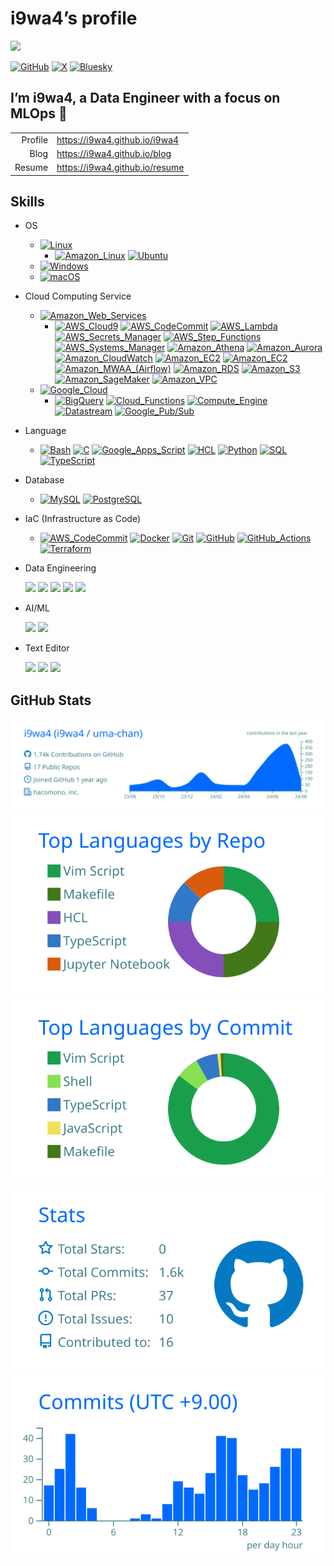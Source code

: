 # i9wa4’s profile


<!--
**i9wa4/i9wa4** is a ✨ _special_ ✨ repository because its `README.md` (this file) appears on your GitHub profile.
&#10;Here are some ideas to get you started:
&#10;- 🔭 I'm currently working on ...
- 🌱 I'm currently learning ...
- 👯 I'm looking to collaborate on ...
- 🤔 I'm looking for help with ...
- 💬 Ask me about ...
- 📫 How to reach me: ...
- 😄 Pronouns: ...
- ⚡ Fun fact: ...
-->

<div align="left">

<a href="https://github.com/antonkomarev/github-profile-views-counter">
<img src="https://komarev.com/ghpvc/?username=i9wa4&label=GitHub_Profile_Views"/>
</a>

</div>

[![GitHub](https://img.shields.io/badge/GitHub-i9wa4-181717.svg?logo=github&style=plastic)](https://github.com/i9wa4)
[![X](https://img.shields.io/badge/X-i9wa4__-808080.svg?logo=x&style=plastic)](https://x.com/i9wa4_)
[![Bluesky](https://img.shields.io/badge/Bluesky-i9wa4_-0285FF.svg?logo=bluesky&style=plastic)](https://bsky.app/profile/i9wa4.bsky.social)

## I’m i9wa4, a Data Engineer with a focus on MLOps 👋

|         |                                  |
|--------:|:---------------------------------|
| Profile | <https://i9wa4.github.io/i9wa4>  |
|    Blog | <https://i9wa4.github.io/blog>   |
|  Resume | <https://i9wa4.github.io/resume> |

## Skills

<!-- https://github.com/tandpfun/skill-icons -->
<!-- https://tech-blog.s-yoshiki.com/entry/150/ -->
<!-- https://simpleicons.org/ -->

- OS
  - [![Linux](https://img.shields.io/badge/Linux--FCC624.svg?logo=linux&style=plastic)](https://shields.io/)
    - [![Amazon_Linux](https://img.shields.io/badge/Amazon_Linux--808080.svg?style=plastic)](https://shields.io/)
      [![Ubuntu](https://img.shields.io/badge/Ubuntu--E95420.svg?logo=ubuntu&style=plastic)](https://shields.io/)
  - [![Windows](https://img.shields.io/badge/Windows--00A4EF.svg?style=plastic)](https://shields.io/)
  - [![macOS](https://img.shields.io/badge/macOS--999999.svg?logo=apple&style=plastic)](https://shields.io/)
- Cloud Computing Service
  - [![Amazon_Web_Services](https://img.shields.io/badge/Amazon_Web_Services--232F3E.svg?logo=amazonwebservices&style=plastic)](https://shields.io/)
    - [![AWS_Cloud9](https://img.shields.io/badge/AWS_Cloud9--808080.svg?style=plastic)](https://shields.io/)
      [![AWS_CodeCommit](https://img.shields.io/badge/AWS_CodeCommit--808080.svg?style=plastic)](https://shields.io/)
      [![AWS_Lambda](https://img.shields.io/badge/AWS_Lambda--FF9900.svg?logo=awslambda&style=plastic)](https://shields.io/)
      [![AWS_Secrets_Manager](https://img.shields.io/badge/AWS_Secrets_Manager--DD344C.svg?logo=awssecretsmanager&style=plastic)](https://shields.io/)
      [![AWS_Step_Functions](https://img.shields.io/badge/AWS_Step_Functions--808080.svg?style=plastic)](https://shields.io/)
      [![AWS_Systems_Manager](https://img.shields.io/badge/AWS_Systems_Manager--808080.svg?style=plastic)](https://shields.io/)
      [![Amazon_Athena](https://img.shields.io/badge/Amazon_Athena--808080.svg?style=plastic)](https://shields.io/)
      [![Amazon_Aurora](https://img.shields.io/badge/Amazon_Aurora--808080.svg?style=plastic)](https://shields.io/)
      [![Amazon_CloudWatch](https://img.shields.io/badge/Amazon_CloudWatch--FF4F8B.svg?logo=amazoncloudwatch&style=plastic)](https://shields.io/)
      [![Amazon_EC2](https://img.shields.io/badge/Amazon_EC2--FF9900.svg?logo=amazonec2&style=plastic)](https://shields.io/)
      [![Amazon_EC2](https://img.shields.io/badge/Amazon_ECS--FF9900.svg?logo=amazonecs&style=plastic)](https://shields.io/)
      [![Amazon_MWAA\_(Airflow)](https://img.shields.io/badge/Amazon_MWAA_(Airflow)--808080.svg?style=plastic)](https://shields.io/)
      [![Amazon_RDS](https://img.shields.io/badge/Amazon_RDS--527FFF.svg?logo=amazonrds&style=plastic)](https://shields.io/)
      [![Amazon_S3](https://img.shields.io/badge/Amazon_S3--569A31.svg?logo=amazons3&style=plastic)](https://shields.io/)
      [![Amazon_SageMaker](https://img.shields.io/badge/Amazon_SageMaker--808080.svg?style=plastic)](https://shields.io/)
      [![Amazon_VPC](https://img.shields.io/badge/Amazon_VPC--808080.svg?style=plastic)](https://shields.io/)
  - [![Google_Cloud](https://img.shields.io/badge/Google_Cloud--4285F4.svg?logo=googlecloud&style=plastic)](https://shields.io/)
    - [![BigQuery](https://img.shields.io/badge/BigQuery--669DF6.svg?logo=googlebigquery&style=plastic)](https://shields.io/)
      [![Cloud_Functions](https://img.shields.io/badge/Cloud_Functions--808080.svg?style=plastic)](https://shields.io/)
      [![Compute_Engine](https://img.shields.io/badge/Compute_Engine--808080.svg?style=plastic)](https://shields.io/)
      [![Datastream](https://img.shields.io/badge/Datastream--808080.svg?style=plastic)](https://shields.io/)
      [![Google_Pub/Sub](https://img.shields.io/badge/Google_Pub/Sub--AECBFA.svg?logo=googlepubsub&style=plastic)](https://shields.io/)
- Language
  - [![Bash](https://img.shields.io/badge/Bash--808080.svg?style=plastic)](https://shields.io/)
    [![C](https://img.shields.io/badge/C--A8B9CC.svg?logo=c&style=plastic)](https://shields.io/)
    [![Google_Apps_Script](https://img.shields.io/badge/Google_Apps_Script--4285F4.svg?logo=googleappsscript&style=plastic)](https://shields.io/)
    [![HCL](https://img.shields.io/badge/HCL--844FBA.svg?logo=terraform&style=plastic)](https://shields.io/)
    [![Python](https://img.shields.io/badge/Python--3776AB.svg?logo=python&style=plastic)](https://shields.io/)
    [![SQL](https://img.shields.io/badge/SQL--808080.svg?style=plastic)](https://shields.io/)
    [![TypeScript](https://img.shields.io/badge/TypeScript--3178C6.svg?logo=typescript&style=plastic)](https://shields.io/)
- Database
  - [![MySQL](https://img.shields.io/badge/MySQL--4479A1.svg?logo=mysql&style=plastic)](https://shields.io/)
    [![PostgreSQL](https://img.shields.io/badge/PostgreSQL--4169E1.svg?logo=postgresql&style=plastic)](https://shields.io)
- IaC (Infrastructure as Code)
  - [![AWS_CodeCommit](https://img.shields.io/badge/AWS_CodeCommit--808080.svg?style=plastic)](https://shields.io)
    [![Docker](https://img.shields.io/badge/Docker--1488C6.svg?logo=docker&style=plastic)](https://shields.io)
    [![Git](https://img.shields.io/badge/Git--F05032.svg?logo=git&style=plastic)](https://shields.io)
    [![GitHub](https://img.shields.io/badge/GitHub--181717.svg?logo=github&style=plastic)](https://shields.io)
    [![GitHub_Actions](https://img.shields.io/badge/GitHub_Actions--2088FF.svg?logo=githubactions&style=plastic)](https://shields.io)
    [![Terraform](https://img.shields.io/badge/Terraform--844FBA.svg?logo=terraform&style=plastic)](https://shields.io)
- Data Engineering
  <div align="left">

  <img src="https://img.shields.io/badge/BigQuery--669DF6.svg?logo=googlebigquery&style=plastic">
  <img src="https://img.shields.io/badge/Datastream--808080.svg?style=plastic">
  <img src="https://img.shields.io/badge/Embulk--EF4319.svg?style=plastic">
  <img src="https://img.shields.io/badge/Snowflake--29B5E8.svg?logo=snowflake&style=plastic">
  <img src="https://img.shields.io/badge/dbt--FF694B.svg?logo=dbt&style=plastic">

  </div>
- AI/ML
  <div align="left">

  <img src="https://img.shields.io/badge/DataRobot--808080.svg?style=plastic">
  <img src="https://img.shields.io/badge/Snowpark_ML--29B5E8.svg?style=plastic">

  </div>
- Text Editor
  <div align="left">

  <img src="https://img.shields.io/badge/Neovim--007ACC.svg?logo=neovim&style=plastic">
  <img src="https://img.shields.io/badge/Vim--019733.svg?logo=vim&style=plastic">
  <img src="https://img.shields.io/badge/Visual_Studio_Code--0098FF.svg?style=plastic">

  </div>

## GitHub Stats

[![](https://raw.githubusercontent.com/i9wa4/i9wa4/main/profile-summary-card-output/transparent/0-profile-details.svg)](https://github.com/vn7n24fzkq/github-profile-summary-cards)
[![](https://raw.githubusercontent.com/i9wa4/i9wa4/main/profile-summary-card-output/transparent/1-repos-per-language.svg)](https://github.com/vn7n24fzkq/github-profile-summary-cards)
[![](https://raw.githubusercontent.com/i9wa4/i9wa4/main/profile-summary-card-output/transparent/2-most-commit-language.svg)](https://github.com/vn7n24fzkq/github-profile-summary-cards)
[![](https://raw.githubusercontent.com/i9wa4/i9wa4/main/profile-summary-card-output/transparent/3-stats.svg)](https://github.com/vn7n24fzkq/github-profile-summary-cards)
[![](https://raw.githubusercontent.com/i9wa4/i9wa4/main/profile-summary-card-output/transparent/4-productive-time.svg)](https://github.com/vn7n24fzkq/github-profile-summary-cards)

<!-- <div align="left">                                                                                                              -->
<!--   <a href="https://github.com/vn7n24fzkq/github-profile-summary-cards">                                                         -->
<!--     <img src="http://github-profile-summary-cards.vercel.app/api/cards/stats?username=i9wa4&theme=transparent"/>                -->
<!--     <img src="http://github-profile-summary-cards.vercel.app/api/cards/most-commit-language?username=i9wa4&theme=transparent"/> -->
<!--   </a>                                                                                                                          -->
<!-- </div>                                                                                                                          -->
<!-- <div align="left">                                                                                                                                            -->
<!--   <a href="https://github.com/anuraghazra/github-readme-stats">                                                                                               -->
<!--     <img src="https://github-readme-stats.vercel.app/api?username=i9wa4&show_icons=true&include_all_commits=true&theme=transparent"/>                         -->
<!--     <img src="https://github-readme-stats.vercel.app/api/top-langs/?username=i9wa4&langs_count=8&include_all_commits=true&layout=compact&theme=transparent"/> -->
<!--   </a>                                                                                                                                                        -->
<!-- </div>                                                                                                                                                        -->
<!-- <div align="left">                                                                   -->
<!--   <a href="https://github.com/ryo-ma/github-profile-trophy">                         -->
<!--     <img src="https://github-profile-trophy.vercel.app/?username=i9wa4&theme=flat"/> -->
<!--   </a>                                                                               -->
<!-- </div>                                                                               -->
